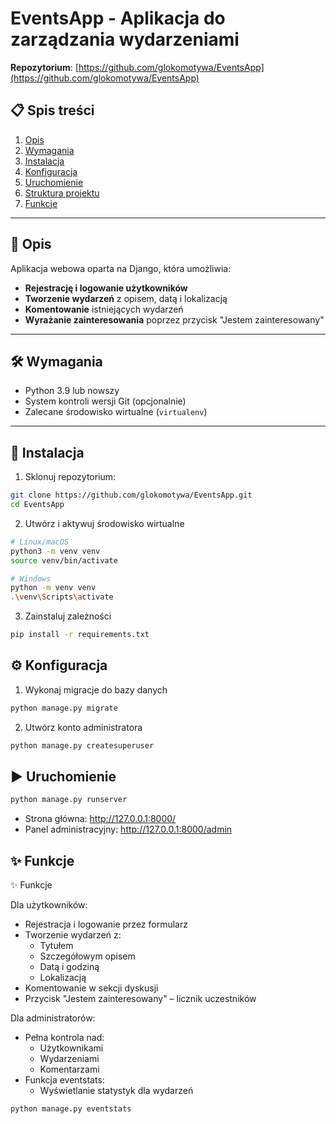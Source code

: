 # EventsApp - Aplikacja do zarządzania wydarzeniami  
**Repozytorium**: [https://github.com/glokomotywa/EventsApp](https://github.com/glokomotywa/EventsApp)  

## 📋 Spis treści  
1. [Opis](#-opis)  
2. [Wymagania](#-wymagania)  
3. [Instalacja](#-instalacja)  
4. [Konfiguracja](#-konfiguracja)  
5. [Uruchomienie](#-uruchomienie)  
6. [Struktura projektu](#-struktura-projektu)  
7. [Funkcje](#-funkcje)  
---

## 📝 Opis  
Aplikacja webowa oparta na Django, która umożliwia:  
- **Rejestrację i logowanie użytkowników**  
- **Tworzenie wydarzeń** z opisem, datą i lokalizacją  
- **Komentowanie** istniejących wydarzeń  
- **Wyrażanie zainteresowania** poprzez przycisk "Jestem zainteresowany"  

---

## 🛠 Wymagania  
- Python 3.9 lub nowszy  
- System kontroli wersji Git (opcjonalnie)  
- Zalecane środowisko wirtualne (`virtualenv`)  

---

## 🚀 Instalacja  
1. Sklonuj repozytorium:  
```bash  
git clone https://github.com/glokomotywa/EventsApp.git  
cd EventsApp  
```
2. Utwórz i aktywuj środowisko wirtualne
```bash
# Linux/macOS  
python3 -m venv venv  
source venv/bin/activate  

# Windows  
python -m venv venv  
.\venv\Scripts\activate  
```
3. Zainstaluj zależności
```bash
pip install -r requirements.txt  
```

## ⚙ Konfiguracja
1. Wykonaj migracje do bazy danych
```bash
python manage.py migrate  
```
2. Utwórz konto administratora
```bash
python manage.py createsuperuser  
```

## ▶ Uruchomienie
```bash
python manage.py runserver  
```
- Strona główna: http://127.0.0.1:8000/
- Panel administracyjny: http://127.0.0.1:8000/admin

## ✨ Funkcje
✨ Funkcje

Dla użytkowników:

- Rejestracja i logowanie przez formularz
- Tworzenie wydarzeń z:
	- Tytułem
	- Szczegółowym opisem
	- Datą i godziną
	- Lokalizacją
- Komentowanie w sekcji dyskusji
- Przycisk "Jestem zainteresowany" – licznik uczestników

Dla administratorów:

- Pełna kontrola nad:
	- Użytkownikami
	- Wydarzeniami
	- Komentarzami
- Funkcja eventstats:
	- Wyświetlanie statystyk dla wydarzeń
```bash
python manage.py eventstats
```
